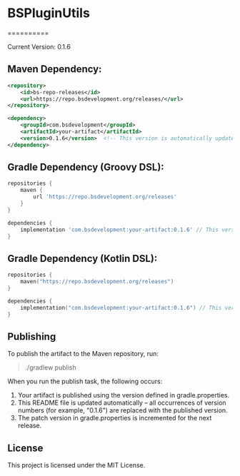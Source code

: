 # BSPluginUtils
==========

Current Version: 0.1.6

Maven Dependency:
-----------------
```xml
<repository>
    <id>bs-repo-releases</id>
    <url>https://repo.bsdevelopment.org/releases/</url>
</repository>

<dependency>
    <groupId>com.bsdevelopment</groupId>
    <artifactId>your-artifact</artifactId>
    <version>0.1.6</version>  <!-- This version is automatically updated -->
</dependency>
```

Gradle Dependency (Groovy DSL):
-------------------------------
```groovy
repositories {
    maven {
        url 'https://repo.bsdevelopment.org/releases'
    }
}

dependencies {
    implementation 'com.bsdevelopment:your-artifact:0.1.6' // This version is automatically updated
}
```


Gradle Dependency (Kotlin DSL):
-------------------------------
```kotlin
repositories {
    maven("https://repo.bsdevelopment.org/releases")
}

dependencies {
    implementation("com.bsdevelopment:your-artifact:0.1.6") // This version is automatically updated
}
```

Publishing
----------
To publish the artifact to the Maven repository, run:

>    ./gradlew publish

When you run the publish task, the following occurs:
1. Your artifact is published using the version defined in gradle.properties.
2. This README file is updated automatically – all occurrences of version numbers (for example, "0.1.6") are replaced with the published version.
3. The patch version in gradle.properties is incremented for the next release.

License
-------
This project is licensed under the MIT License.